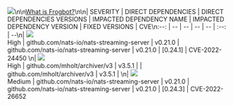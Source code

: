 [![](https://raw.githubusercontent.com/jfrog/frogbot/master/resources/vulnerabilitiesBanner.png)](https://github.com/jfrog/frogbot#readme)\n\n[What is Frogbot?](https://github.com/jfrog/frogbot#readme)\n\n| SEVERITY | DIRECT DEPENDENCIES | DIRECT DEPENDENCIES VERSIONS | IMPACTED DEPENDENCY NAME | IMPACTED DEPENDENCY VERSION | FIXED VERSIONS | CVE\n:--: | -- | -- | -- | -- | :--: | --\n| ![](https://raw.githubusercontent.com/jfrog/frogbot/master/resources/highSeverity.png)<br>    High | github.com/nats-io/nats-streaming-server | v0.21.0 | github.com/nats-io/nats-streaming-server | v0.21.0 | [0.24.1] | CVE-2022-24450 \n| ![](https://raw.githubusercontent.com/jfrog/frogbot/master/resources/highSeverity.png)<br>    High | github.com/mholt/archiver/v3 | v3.5.1 |  | github.com/mholt/archiver/v3 | v3.5.1 |  \n| ![](https://raw.githubusercontent.com/jfrog/frogbot/master/resources/mediumSeverity.png)<br>  Medium |  github.com/nats-io/nats-streaming-server | v0.21.0 | github.com/nats-io/nats-streaming-server | v0.21.0 | [0.24.3] | CVE-2022-26652 